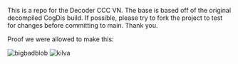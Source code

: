 This is a repo for the Decoder CCC VN. The base is based off of the original decompiled CogDis build.
If possible, please try to fork the project to test for changes before committing to main. Thank you.

Proof we were allowed to make this:

![bigbadblob](https://github.com/user-attachments/assets/4637d65b-bb19-4f95-b416-d51fe472d320)
![kilva](https://github.com/user-attachments/assets/4b530eec-f72f-478e-b075-08bdc997398e)
